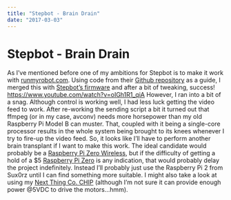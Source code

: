 ```yaml
---
title: "Stepbot - Brain Drain"
date: "2017-03-03"
---
```


<div class="content">
<h1 id="stepbot-brain-drain">Stepbot - Brain Drain</h1>
<p>As I’ve mentioned before one of my ambitions for Stepbot is to make it work with <a href="http://runmyrobot.com" target="_blank">runmyrobot.com</a>. Using code from their <a href="https://github.com/runmyrobot/runmyrobot" target="_blank">Github repository</a> as a guide, I merged this with <a href="https://github.com/jjg/stepbot" target="_blank">Stepbot’s firmware</a> and after a bit of tweaking, success! <a href="https://www.youtube.com/watch?v=oIGh1R1_qiA" target="_blank">https://www.youtube.com/watch?v=oIGh1R1_qiA</a> However, I ran into a bit of a snag. Although control is working well, I had less luck getting the video feed to work. After re-working the sending script a bit it turned out that ffmpeg (or in my case, avconv) needs more horsepower than my old Raspberry Pi Model B can muster. That, coupled with it being a single-core processor results in the whole system being brought to its knees whenever I try to fire-up the video feed. So, it looks like I’ll have to perform another brain transplant if I want to make this work. The ideal candidate would probably be a <a href="https://www.raspberrypi.org/products/pi-zero-wireless/" target="_blank">Raspberry Pi Zero Wireless</a>, but if the difficulty of getting a hold of a $5 <a href="http://astore.amazon.com/jjg00-20/detail/B01GEHPI0E" target="_blank">Raspberry Pi Zero</a> is any indication, that would probably delay the project indefinitely. Instead I’ll probably just use the Raspberry Pi 2 from Sux0rz until I can find something more suitable. I might also take a look at using my <a href="https://nextthing.co/pages/chip" target="_blank">Next Thing Co. CHIP</a> (although I’m not sure it can provide enough power @5VDC to drive the motors…hmm).</p>
</div>

